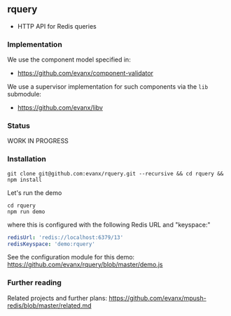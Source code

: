 
## rquery

- HTTP API for Redis queries

### Implementation

We use the component model specified in:
- https://github.com/evanx/component-validator

We use a supervisor implementation for such components via the `lib` submodule:
- https://github.com/evanx/libv


### Status

WORK IN PROGRESS


### Installation

```shell
git clone git@github.com:evanx/rquery.git --recursive && cd rquery && npm install
```

Let's run the demo
```shell
cd rquery
npm run demo
```
where this is configured with the following Redis URL and "keyspace:"
```yaml
redisUrl: 'redis://localhost:6379/13'
redisKeyspace: 'demo:rquery'
```

See the configuration module for this demo: https://github.com/evanx/rquery/blob/master/demo.js

### Further reading

Related projects and further plans: https://github.com/evanx/mpush-redis/blob/master/related.md
